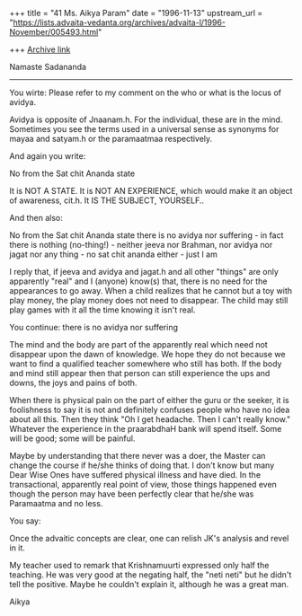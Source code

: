 +++
title = "41 Ms. Aikya Param"
date = "1996-11-13"
upstream_url = "https://lists.advaita-vedanta.org/archives/advaita-l/1996-November/005493.html"

+++
[Archive link](https://lists.advaita-vedanta.org/archives/advaita-l/1996-November/005493.html)

Namaste Sadananda

----------
You wirte:
Please refer to my comment on the who or what is
the locus of avidya.

Avidya is opposite of Jnaanam.h.  For the individual, these are in the
mind.  Sometimes you see the terms used in a universal sense as
synonyms for mayaa and satyam.h  or the paramaatmaa respectively.

And again you write:

No from the Sat chit Ananda state

It is NOT A STATE.  It is NOT AN EXPERIENCE, which would make it an
object of awareness, cit.h.  It IS THE SUBJECT, YOURSELF..

And then also:

No from the Sat chit Ananda state there is no avidya nor suffering - in
fact there is  nothing (no-thing!) - neither jeeva nor Brahman, nor avidya
nor jagat nor any thing - no sat chit ananda either - just I am

I reply that, if jeeva and avidya and jagat.h and all other "things" are
only apparently "real" and I (anyone) know(s) that, there is no need for
the appearances to go away.  When a child realizes that he cannot
but a toy with play money, the play money does not need to disappear.
The child may still play games with it all the time knowing it isn't real.

You continue:
there is no avidya nor suffering

The mind and the body are part of the apparently real which need not
disappear upon the dawn of knowledge.  We hope they do not because
we want to find a qualified teacher somewhere who still has both.  If
the body and mind still appear then that person can still experience the
ups and downs, the joys and pains of both.

When there is physical pain
on the part of either the guru or the seeker, it is foolishness to say it is
not and definitely confuses people who have no idea about all this.  Then
they think "Oh I get headache.  Then I can't really know."  Whatever the
experience in the praarabdhaH bank will spend itself.  Some will be good;
some will be painful.

Maybe by understanding that there never was a
doer, the Master can change the course if he/she thinks of doing that.  I
don't know but many Dear Wise Ones have suffered physical illness and
have died.  In the transactional, apparently real point of view, those things
happened even though the person may have been perfectly clear
that he/she was Paramaatma and no less.

You say:

Once the advaitic concepts are clear, one can relish JK's analysis and
revel in it.

My teacher used to remark that Krishnamuurti expressed only half the
teaching.  He was very good at the negating half, the "neti neti" but he
didn't tell the positive.  Maybe he couldn't explain it, although he was
a great man.

Aikya


